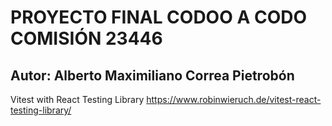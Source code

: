 # PROYECTO FINAL CODOO A CODO COMISIÓN 23446
## Autor: Alberto Maximiliano Correa Pietrobón

Vitest with React Testing Library
https://www.robinwieruch.de/vitest-react-testing-library/